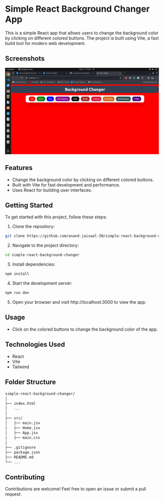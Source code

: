 # Simple React Background Changer App

This is a simple React app that allows users to change the background color by clicking on different colored buttons. The project is built using Vite, a fast build tool for modern web development.

## Screenshots

![App Screenshot](./app_screenshot.png)


## Features

- Change the background color by clicking on different colored buttons.
- Built with Vite for fast development and performance.
- Uses React for building user interfaces.

## Getting Started

To get started with this project, follow these steps:

1. Clone the repository:

```bash
git clone https://github.com/anand-jaiswal-IN/simple-react-background-changer.git
```

2. Navigate to the project directory:

```bash
cd simple-react-background-changer
```

3. Install dependencies:

```bash
npm install
```

4. Start the development server:

```bash
npm run dev
```

5. Open your browser and visit http://localhost:3000 to view the app.

## Usage

- Click on the colored buttons to change the background color of the app.

## Technologies Used

- React
- Vite
- Tailwind

## Folder Structure

```
simple-react-background-changer/
│
├── index.html
│   ...
│
├── src/
│   ├── main.jsx
│   ├── Home.jsx
│   ├── App.jsx
|   ├── main.css
│
├── .gitignore
├── package.json
├── README.md
└── ...

```

## Contributing

Contributions are welcome! Feel free to open an issue or submit a pull request.
